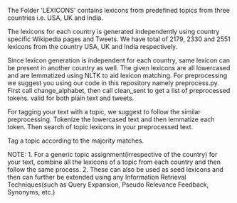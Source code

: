 The Folder 'LEXICONS' contains lexicons from predefined topics from three countries i.e. USA, UK and India. 

The lexicons for each country is generated independently using country specific Wikipedia pages and Tweets. We have total of 2179, 2330 and 2551 lexicons from the country USA, UK and India respectively. 

Since lexicon generation is independent for each country, same lexicon can be present in another country as well. The given lexicons are all lowercased and are lemmatized using NLTK to aid lexicon matching. For preprocessing we suggest you using our code in this repository namely preprocess.py. First call change_alphabet, then call clean_sent to get a list of preprocessed tokens. valid for both plain text and tweets. 

For tagging your text with a topic, we suggest to follow the similar preprocessing. Tokenize the lowercased text and then lemmatize each token. Then search of topic lexicons in your preprocessed text. 

Tag a topic according to the majority matches. 

NOTE: 1. For a generic topic assignment(irrespective of the country) for your text, combine all the lexicons of a topic from each country and then follow the same process. 
      2. These can also be used as seed lexicons and then can further be extended using any Information Retrieval Techniques(such as Query Expansion, Pseudo Relevance Feedback, Synonyms, etc.)
	
